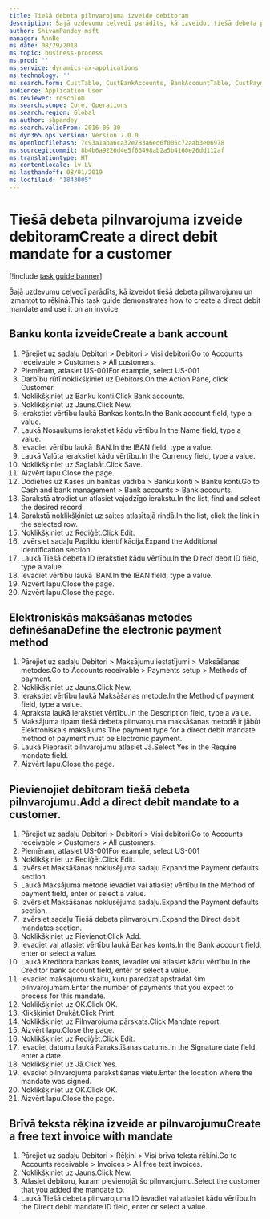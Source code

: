```yaml
---
title: Tiešā debeta pilnvarojuma izveide debitoram
description: Šajā uzdevumu ceļvedī parādīts, kā izveidot tiešā debeta pilnvarojumu un izmantot to rēķinā.
author: ShivamPandey-msft
manager: AnnBe
ms.date: 08/29/2018
ms.topic: business-process
ms.prod: ''
ms.service: dynamics-ax-applications
ms.technology: ''
ms.search.form: CustTable, CustBankAccounts, BankAccountTable, CustPaymMode, CustDirectDebitMandate, BankAccountTableLookUp, SrsReportViewerForm,  LogisticsAddressCityLookup, CustFreeInvoice, CustTableLookup
audience: Application User
ms.reviewer: roschlom
ms.search.scope: Core, Operations
ms.search.region: Global
ms.author: shpandey
ms.search.validFrom: 2016-06-30
ms.dyn365.ops.version: Version 7.0.0
ms.openlocfilehash: 7c93a1aba6ca32e783a6ed6f005c72aab3e06978
ms.sourcegitcommit: 8b4b6a9226d4e5f66498ab2a5b4160e26dd112af
ms.translationtype: HT
ms.contentlocale: lv-LV
ms.lasthandoff: 08/01/2019
ms.locfileid: "1843005"
---
```

# <a name="create-a-direct-debit-mandate-for-a-customer"></a><span data-ttu-id="d2644-103">Tiešā debeta pilnvarojuma izveide debitoram</span><span class="sxs-lookup"><span data-stu-id="d2644-103">Create a direct debit mandate for a customer</span></span>

[!include [task guide banner](../../includes/task-guide-banner.md)]

<span data-ttu-id="d2644-104">Šajā uzdevumu ceļvedī parādīts, kā izveidot tiešā debeta pilnvarojumu un izmantot to rēķinā.</span><span class="sxs-lookup"><span data-stu-id="d2644-104">This task guide demonstrates how to create a direct debit mandate and use it on an invoice.</span></span>


## <a name="create-a-bank-account"></a><span data-ttu-id="d2644-105">Banku konta izveide</span><span class="sxs-lookup"><span data-stu-id="d2644-105">Create a bank account</span></span>
1. <span data-ttu-id="d2644-106">Pārejiet uz sadaļu Debitori > Debitori > Visi debitori.</span><span class="sxs-lookup"><span data-stu-id="d2644-106">Go to Accounts receivable > Customers > All customers.</span></span>
2. <span data-ttu-id="d2644-107">Piemēram, atlasiet US-001</span><span class="sxs-lookup"><span data-stu-id="d2644-107">For example, select US-001</span></span>
3. <span data-ttu-id="d2644-108">Darbību rūtī noklikšķiniet uz Debitors.</span><span class="sxs-lookup"><span data-stu-id="d2644-108">On the Action Pane, click Customer.</span></span>
4. <span data-ttu-id="d2644-109">Noklikšķiniet uz Banku konti.</span><span class="sxs-lookup"><span data-stu-id="d2644-109">Click Bank accounts.</span></span>
5. <span data-ttu-id="d2644-110">Noklikšķiniet uz Jauns.</span><span class="sxs-lookup"><span data-stu-id="d2644-110">Click New.</span></span>
6. <span data-ttu-id="d2644-111">Ierakstiet vērtību laukā Bankas konts.</span><span class="sxs-lookup"><span data-stu-id="d2644-111">In the Bank account field, type a value.</span></span>
7. <span data-ttu-id="d2644-112">Laukā Nosaukums ierakstiet kādu vērtību.</span><span class="sxs-lookup"><span data-stu-id="d2644-112">In the Name field, type a value.</span></span>
8. <span data-ttu-id="d2644-113">Ievadiet vērtību laukā IBAN.</span><span class="sxs-lookup"><span data-stu-id="d2644-113">In the IBAN field, type a value.</span></span>
9. <span data-ttu-id="d2644-114">Laukā Valūta ierakstiet kādu vērtību.</span><span class="sxs-lookup"><span data-stu-id="d2644-114">In the Currency field, type a value.</span></span>
10. <span data-ttu-id="d2644-115">Noklikšķiniet uz Saglabāt.</span><span class="sxs-lookup"><span data-stu-id="d2644-115">Click Save.</span></span>
11. <span data-ttu-id="d2644-116">Aizvērt lapu.</span><span class="sxs-lookup"><span data-stu-id="d2644-116">Close the page.</span></span>
12. <span data-ttu-id="d2644-117">Dodieties uz Kases un bankas vadība > Banku konti > Banku konti.</span><span class="sxs-lookup"><span data-stu-id="d2644-117">Go to Cash and bank management > Bank accounts > Bank accounts.</span></span>
13. <span data-ttu-id="d2644-118">Sarakstā atrodiet un atlasiet vajadzīgo ierakstu.</span><span class="sxs-lookup"><span data-stu-id="d2644-118">In the list, find and select the desired record.</span></span>
14. <span data-ttu-id="d2644-119">Sarakstā noklikšķiniet uz saites atlasītajā rindā.</span><span class="sxs-lookup"><span data-stu-id="d2644-119">In the list, click the link in the selected row.</span></span>
15. <span data-ttu-id="d2644-120">Noklikšķiniet uz Rediģēt.</span><span class="sxs-lookup"><span data-stu-id="d2644-120">Click Edit.</span></span>
16. <span data-ttu-id="d2644-121">Izvērsiet sadaļu Papildu identifikācija.</span><span class="sxs-lookup"><span data-stu-id="d2644-121">Expand the Additional identification section.</span></span>
17. <span data-ttu-id="d2644-122">Laukā Tiešā debeta ID ierakstiet kādu vērtību.</span><span class="sxs-lookup"><span data-stu-id="d2644-122">In the Direct debit ID field, type a value.</span></span>
18. <span data-ttu-id="d2644-123">Ievadiet vērtību laukā IBAN.</span><span class="sxs-lookup"><span data-stu-id="d2644-123">In the IBAN field, type a value.</span></span>
19. <span data-ttu-id="d2644-124">Aizvērt lapu.</span><span class="sxs-lookup"><span data-stu-id="d2644-124">Close the page.</span></span>
20. <span data-ttu-id="d2644-125">Aizvērt lapu.</span><span class="sxs-lookup"><span data-stu-id="d2644-125">Close the page.</span></span>

## <a name="define-the-electronic-payment-method"></a><span data-ttu-id="d2644-126">Elektroniskās maksāšanas metodes definēšana</span><span class="sxs-lookup"><span data-stu-id="d2644-126">Define the electronic payment method</span></span>
1. <span data-ttu-id="d2644-127">Pārejiet uz sadaļu Debitori > Maksājumu iestatījumi > Maksāšanas metodes.</span><span class="sxs-lookup"><span data-stu-id="d2644-127">Go to Accounts receivable > Payments setup > Methods of payment.</span></span>
2. <span data-ttu-id="d2644-128">Noklikšķiniet uz Jauns.</span><span class="sxs-lookup"><span data-stu-id="d2644-128">Click New.</span></span>
3. <span data-ttu-id="d2644-129">Ierakstiet vērtību laukā Maksāšanas metode.</span><span class="sxs-lookup"><span data-stu-id="d2644-129">In the Method of payment field, type a value.</span></span>
4. <span data-ttu-id="d2644-130">Apraksta laukā ierakstiet vērtību.</span><span class="sxs-lookup"><span data-stu-id="d2644-130">In the Description field, type a value.</span></span>
5. <span data-ttu-id="d2644-131">Maksājuma tipam tiešā debeta pilnvarojuma maksāšanas metodē ir jābūt Elektroniskais maksājums.</span><span class="sxs-lookup"><span data-stu-id="d2644-131">The payment type for a direct debit mandate method of payment must be Electronic payment.</span></span>
6. <span data-ttu-id="d2644-132">Laukā Pieprasīt pilnvarojumu atlasiet Jā.</span><span class="sxs-lookup"><span data-stu-id="d2644-132">Select Yes in the Require mandate field.</span></span>
7. <span data-ttu-id="d2644-133">Aizvērt lapu.</span><span class="sxs-lookup"><span data-stu-id="d2644-133">Close the page.</span></span>

## <a name="add-a-direct-debit-mandate-to-a-customer"></a><span data-ttu-id="d2644-134">Pievienojiet debitoram tiešā debeta pilnvarojumu.</span><span class="sxs-lookup"><span data-stu-id="d2644-134">Add a direct debit mandate to a customer.</span></span>
1. <span data-ttu-id="d2644-135">Pārejiet uz sadaļu Debitori > Debitori > Visi debitori.</span><span class="sxs-lookup"><span data-stu-id="d2644-135">Go to Accounts receivable > Customers > All customers.</span></span>
2. <span data-ttu-id="d2644-136">Piemēram, atlasiet US-001</span><span class="sxs-lookup"><span data-stu-id="d2644-136">For example, select US-001</span></span>
3. <span data-ttu-id="d2644-137">Noklikšķiniet uz Rediģēt.</span><span class="sxs-lookup"><span data-stu-id="d2644-137">Click Edit.</span></span>
4. <span data-ttu-id="d2644-138">Izvērsiet Maksāšanas noklusējuma sadaļu.</span><span class="sxs-lookup"><span data-stu-id="d2644-138">Expand the Payment defaults section.</span></span>
5. <span data-ttu-id="d2644-139">Laukā Maksājuma metode ievadiet vai atlasiet vērtību.</span><span class="sxs-lookup"><span data-stu-id="d2644-139">In the Method of payment field, enter or select a value.</span></span>
6. <span data-ttu-id="d2644-140">Izvērsiet Maksāšanas noklusējuma sadaļu.</span><span class="sxs-lookup"><span data-stu-id="d2644-140">Expand the Payment defaults section.</span></span>
7. <span data-ttu-id="d2644-141">Izvērsiet sadaļu Tiešā debeta pilnvarojumi.</span><span class="sxs-lookup"><span data-stu-id="d2644-141">Expand the Direct debit mandates section.</span></span>
8. <span data-ttu-id="d2644-142">Noklikšķiniet uz Pievienot.</span><span class="sxs-lookup"><span data-stu-id="d2644-142">Click Add.</span></span>
9. <span data-ttu-id="d2644-143">Ievadiet vai atlasiet vērtību laukā Bankas konts.</span><span class="sxs-lookup"><span data-stu-id="d2644-143">In the Bank account field, enter or select a value.</span></span>
10. <span data-ttu-id="d2644-144">Laukā Kreditora bankas konts, ievadiet vai atlasiet kādu vērtību.</span><span class="sxs-lookup"><span data-stu-id="d2644-144">In the Creditor bank account field, enter or select a value.</span></span>
11. <span data-ttu-id="d2644-145">Ievadiet maksājumu skaitu, kuru paredzat apstrādāt šim pilnvarojumam.</span><span class="sxs-lookup"><span data-stu-id="d2644-145">Enter the number of payments that you expect to process for this mandate.</span></span>
12. <span data-ttu-id="d2644-146">Noklikšķiniet uz OK.</span><span class="sxs-lookup"><span data-stu-id="d2644-146">Click OK.</span></span>
13. <span data-ttu-id="d2644-147">Klikšķiniet Drukāt.</span><span class="sxs-lookup"><span data-stu-id="d2644-147">Click Print.</span></span>
14. <span data-ttu-id="d2644-148">Noklikšķiniet uz Pilnvarojuma pārskats.</span><span class="sxs-lookup"><span data-stu-id="d2644-148">Click Mandate report.</span></span>
15. <span data-ttu-id="d2644-149">Aizvērt lapu.</span><span class="sxs-lookup"><span data-stu-id="d2644-149">Close the page.</span></span>
16. <span data-ttu-id="d2644-150">Noklikšķiniet uz Rediģēt.</span><span class="sxs-lookup"><span data-stu-id="d2644-150">Click Edit.</span></span>
17. <span data-ttu-id="d2644-151">Ievadiet datumu laukā Parakstīšanas datums.</span><span class="sxs-lookup"><span data-stu-id="d2644-151">In the Signature date field, enter a date.</span></span>
18. <span data-ttu-id="d2644-152">Noklikšķiniet uz Jā.</span><span class="sxs-lookup"><span data-stu-id="d2644-152">Click Yes.</span></span>
19. <span data-ttu-id="d2644-153">Ievadiet pilnvarojuma parakstīšanas vietu.</span><span class="sxs-lookup"><span data-stu-id="d2644-153">Enter the location where the mandate was signed.</span></span>
20. <span data-ttu-id="d2644-154">Noklikšķiniet uz OK.</span><span class="sxs-lookup"><span data-stu-id="d2644-154">Click OK.</span></span>
21. <span data-ttu-id="d2644-155">Aizvērt lapu.</span><span class="sxs-lookup"><span data-stu-id="d2644-155">Close the page.</span></span>

## <a name="create-a-free-text-invoice-with-mandate"></a><span data-ttu-id="d2644-156">Brīvā teksta rēķina izveide ar pilnvarojumu</span><span class="sxs-lookup"><span data-stu-id="d2644-156">Create a free text invoice with mandate</span></span>
1. <span data-ttu-id="d2644-157">Pārejiet uz sadaļu Debitori > Rēķini > Visi brīva teksta rēķini.</span><span class="sxs-lookup"><span data-stu-id="d2644-157">Go to Accounts receivable > Invoices > All free text invoices.</span></span>
2. <span data-ttu-id="d2644-158">Noklikšķiniet uz Jauns.</span><span class="sxs-lookup"><span data-stu-id="d2644-158">Click New.</span></span>
3. <span data-ttu-id="d2644-159">Atlasiet debitoru, kuram pievienojāt šo pilnvarojumu.</span><span class="sxs-lookup"><span data-stu-id="d2644-159">Select the customer that you added the mandate to.</span></span>
4. <span data-ttu-id="d2644-160">Laukā Tiešā debeta pilnvarojuma ID ievadiet vai atlasiet kādu vērtību.</span><span class="sxs-lookup"><span data-stu-id="d2644-160">In the Direct debit mandate ID field, enter or select a value.</span></span>

